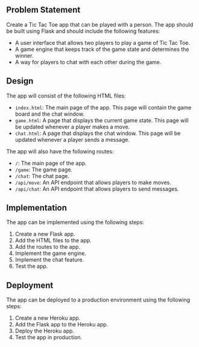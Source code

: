  ## Problem Statement

Create a Tic Tac Toe app that can be played with a person. The app should be built using Flask and should include the following features:

* A user interface that allows two players to play a game of Tic Tac Toe.
* A game engine that keeps track of the game state and determines the winner.
* A way for players to chat with each other during the game.

## Design

The app will consist of the following HTML files:

* `index.html`: The main page of the app. This page will contain the game board and the chat window.
* `game.html`: A page that displays the current game state. This page will be updated whenever a player makes a move.
* `chat.html`: A page that displays the chat window. This page will be updated whenever a player sends a message.

The app will also have the following routes:

* `/`: The main page of the app.
* `/game`: The game page.
* `/chat`: The chat page.
* `/api/move`: An API endpoint that allows players to make moves.
* `/api/chat`: An API endpoint that allows players to send messages.

## Implementation

The app can be implemented using the following steps:

1. Create a new Flask app.
2. Add the HTML files to the app.
3. Add the routes to the app.
4. Implement the game engine.
5. Implement the chat feature.
6. Test the app.

## Deployment

The app can be deployed to a production environment using the following steps:

1. Create a new Heroku app.
2. Add the Flask app to the Heroku app.
3. Deploy the Heroku app.
4. Test the app in production.